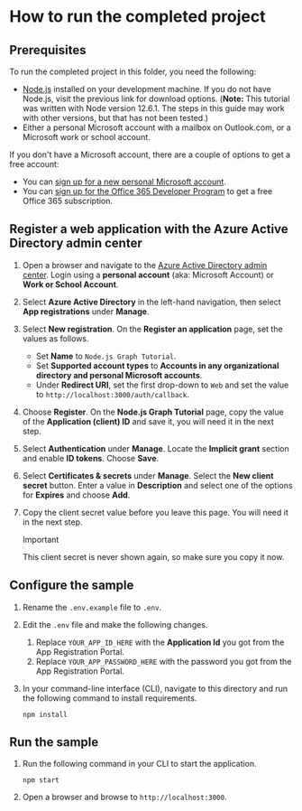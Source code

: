 # How to run the completed project

## Prerequisites

To run the completed project in this folder, you need the following:

- [Node.js](https://nodejs.org) installed on your development machine. If you do not have Node.js, visit the previous link for download options. (**Note:** This tutorial was written with Node version 12.6.1. The steps in this guide may work with other versions, but that has not been tested.)
- Either a personal Microsoft account with a mailbox on Outlook.com, or a Microsoft work or school account.

If you don't have a Microsoft account, there are a couple of options to get a free account:

- You can [sign up for a new personal Microsoft account](https://signup.live.com/signup?wa=wsignin1.0&rpsnv=12&ct=1454618383&rver=6.4.6456.0&wp=MBI_SSL_SHARED&wreply=https://mail.live.com/default.aspx&id=64855&cbcxt=mai&bk=1454618383&uiflavor=web&uaid=b213a65b4fdc484382b6622b3ecaa547&mkt=E-US&lc=1033&lic=1).
- You can [sign up for the Office 365 Developer Program](https://developer.microsoft.com/office/dev-program) to get a free Office 365 subscription.

## Register a web application with the Azure Active Directory admin center

1. Open a browser and navigate to the [Azure Active Directory admin center](https://aad.portal.azure.com). Login using a **personal account** (aka: Microsoft Account) or **Work or School Account**.

1. Select **Azure Active Directory** in the left-hand navigation, then select **App registrations** under **Manage**.


1. Select **New registration**. On the **Register an application** page, set the values as follows.

    - Set **Name** to `Node.js Graph Tutorial`.
    - Set **Supported account types** to **Accounts in any organizational directory and personal Microsoft accounts**.
    - Under **Redirect URI**, set the first drop-down to `Web` and set the value to `http://localhost:3000/auth/callback`.


1. Choose **Register**. On the **Node.js Graph Tutorial** page, copy the value of the **Application (client) ID** and save it, you will need it in the next step.


1. Select **Authentication** under **Manage**. Locate the **Implicit grant** section and enable **ID tokens**. Choose **Save**.


1. Select **Certificates & secrets** under **Manage**. Select the **New client secret** button. Enter a value in **Description** and select one of the options for **Expires** and choose **Add**.


1. Copy the client secret value before you leave this page. You will need it in the next step.

    > [!IMPORTANT]
    > This client secret is never shown again, so make sure you copy it now.


## Configure the sample

1. Rename the `.env.example` file to `.env`.
1. Edit the `.env` file and make the following changes.
    1. Replace `YOUR_APP_ID_HERE` with the **Application Id** you got from the App Registration Portal.
    1. Replace `YOUR_APP_PASSWORD_HERE` with the password you got from the App Registration Portal.
1. In your command-line interface (CLI), navigate to this directory and run the following command to install requirements.

    ```Shell
    npm install
    ```

## Run the sample

1. Run the following command in your CLI to start the application.

    ```Shell
    npm start
    ```

1. Open a browser and browse to `http://localhost:3000`.
